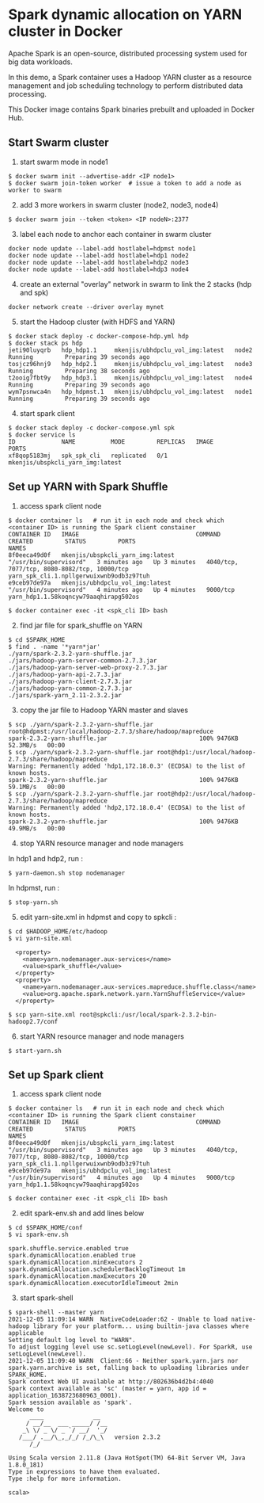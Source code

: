 # Spark dynamic allocation on YARN cluster in Docker

Apache Spark is an open-source, distributed processing system used for big data workloads.

In this demo, a Spark container uses a Hadoop YARN cluster as a resource management and job scheduling technology to perform distributed data processing.

This Docker image contains Spark binaries prebuilt and uploaded in Docker Hub.

## Start Swarm cluster

1. start swarm mode in node1
```shell
$ docker swarm init --advertise-addr <IP node1>
$ docker swarm join-token worker  # issue a token to add a node as worker to swarm
```

2. add 3 more workers in swarm cluster (node2, node3, node4)
```shell
$ docker swarm join --token <token> <IP nodeN>:2377
```

3. label each node to anchor each container in swarm cluster
```shell
docker node update --label-add hostlabel=hdpmst node1
docker node update --label-add hostlabel=hdp1 node2
docker node update --label-add hostlabel=hdp2 node3
docker node update --label-add hostlabel=hdp3 node4
```

4. create an external "overlay" network in swarm to link the 2 stacks (hdp and spk)
```shell
docker network create --driver overlay mynet
```

5. start the Hadoop cluster (with HDFS and YARN)
```shell
$ docker stack deploy -c docker-compose-hdp.yml hdp
$ docker stack ps hdp
jeti90luyqrb   hdp_hdp1.1     mkenjis/ubhdpclu_vol_img:latest   node2     Running         Preparing 39 seconds ago             
tosjcz96hnj9   hdp_hdp2.1     mkenjis/ubhdpclu_vol_img:latest   node3     Running         Preparing 38 seconds ago             
t2ooig7fbt9y   hdp_hdp3.1     mkenjis/ubhdpclu_vol_img:latest   node4     Running         Preparing 39 seconds ago             
wym7psnwca4n   hdp_hdpmst.1   mkenjis/ubhdpclu_vol_img:latest   node1     Running         Preparing 39 seconds ago
```

4. start spark client
```shell
$ docker stack deploy -c docker-compose.yml spk
$ docker service ls
ID             NAME          MODE         REPLICAS   IMAGE                                 PORTS
xf8qop5183mj   spk_spk_cli   replicated   0/1        mkenjis/ubspkcli_yarn_img:latest
```

## Set up YARN with Spark Shuffle

1. access spark client node
```shell
$ docker container ls   # run it in each node and check which <container ID> is running the Spark client constainer
CONTAINER ID   IMAGE                                 COMMAND                  CREATED         STATUS         PORTS                                          NAMES
8f0eeca49d0f   mkenjis/ubspkcli_yarn_img:latest   "/usr/bin/supervisord"   3 minutes ago   Up 3 minutes   4040/tcp, 7077/tcp, 8080-8082/tcp, 10000/tcp   yarn_spk_cli.1.npllgerwuixwnb9odb3z97tuh
e9ceb97de97a   mkenjis/ubhdpclu_vol_img:latest           "/usr/bin/supervisord"   4 minutes ago   Up 4 minutes   9000/tcp                                       yarn_hdp1.1.58koqncyw79aaqhirapg502os

$ docker container exec -it <spk_cli ID> bash
```

2. find jar file for spark_shuffle on YARN
```shell
$ cd $SPARK_HOME
$ find . -name '*yarn*jar'
./yarn/spark-2.3.2-yarn-shuffle.jar
./jars/hadoop-yarn-server-common-2.7.3.jar
./jars/hadoop-yarn-server-web-proxy-2.7.3.jar
./jars/hadoop-yarn-api-2.7.3.jar
./jars/hadoop-yarn-client-2.7.3.jar
./jars/hadoop-yarn-common-2.7.3.jar
./jars/spark-yarn_2.11-2.3.2.jar
```

3. copy the jar file to Hadoop YARN master and slaves
```shell
$ scp ./yarn/spark-2.3.2-yarn-shuffle.jar root@hdpmst:/usr/local/hadoop-2.7.3/share/hadoop/mapreduce
spark-2.3.2-yarn-shuffle.jar                          100% 9476KB  52.3MB/s   00:00
$ scp ./yarn/spark-2.3.2-yarn-shuffle.jar root@hdp1:/usr/local/hadoop-2.7.3/share/hadoop/mapreduce
Warning: Permanently added 'hdp1,172.18.0.3' (ECDSA) to the list of known hosts.
spark-2.3.2-yarn-shuffle.jar                          100% 9476KB  59.1MB/s   00:00
$ scp ./yarn/spark-2.3.2-yarn-shuffle.jar root@hdp2:/usr/local/hadoop-2.7.3/share/hadoop/mapreduce
Warning: Permanently added 'hdp2,172.18.0.4' (ECDSA) to the list of known hosts.
spark-2.3.2-yarn-shuffle.jar                          100% 9476KB  49.9MB/s   00:00
```

4. stop YARN resource manager and node managers

In hdp1 and hdp2, run :
```shell
$ yarn-daemon.sh stop nodemanager
```

In hdpmst, run :
```shell
$ stop-yarn.sh
```

5. edit yarn-site.xml in hdpmst and copy to spkcli :
```shell
$ cd $HADOOP_HOME/etc/hadoop
$ vi yarn-site.xml

  <property>
    <name>yarn.nodemanager.aux-services</name>
    <value>spark_shuffle</value>
  </property>
  <property>
    <name>yarn.nodemanager.aux-services.mapreduce.shuffle.class</name>
    <value>org.apache.spark.network.yarn.YarnShuffleService</value>
  </property>

$ scp yarn-site.xml root@spkcli:/usr/local/spark-2.3.2-bin-hadoop2.7/conf
```

6. start YARN resource manager and node managers
```shell
$ start-yarn.sh
```

## Set up Spark client

1. access spark client node
```shell
$ docker container ls   # run it in each node and check which <container ID> is running the Spark client constainer
CONTAINER ID   IMAGE                                 COMMAND                  CREATED         STATUS         PORTS                                          NAMES
8f0eeca49d0f   mkenjis/ubspkcli_yarn_img:latest   "/usr/bin/supervisord"   3 minutes ago   Up 3 minutes   4040/tcp, 7077/tcp, 8080-8082/tcp, 10000/tcp   yarn_spk_cli.1.npllgerwuixwnb9odb3z97tuh
e9ceb97de97a   mkenjis/ubhdpclu_vol_img:latest           "/usr/bin/supervisord"   4 minutes ago   Up 4 minutes   9000/tcp                                       yarn_hdp1.1.58koqncyw79aaqhirapg502os

$ docker container exec -it <spk_cli ID> bash
```

2. edit spark-env.sh and add lines below
```shell
$ cd $SPARK_HOME/conf
$ vi spark-env.sh

spark.shuffle.service.enabled true
spark.dynamicAllocation.enabled true
spark.dynamicAllocation.minExecutors 2
spark.dynamicAllocation.schedulerBacklogTimeout 1m
spark.dynamicAllocation.maxExecutors 20
spark.dynamicAllocation.executorIdleTimeout 2min

```

3. start spark-shell
```shell
$ spark-shell --master yarn
2021-12-05 11:09:14 WARN  NativeCodeLoader:62 - Unable to load native-hadoop library for your platform... using builtin-java classes where applicable
Setting default log level to "WARN".
To adjust logging level use sc.setLogLevel(newLevel). For SparkR, use setLogLevel(newLevel).
2021-12-05 11:09:40 WARN  Client:66 - Neither spark.yarn.jars nor spark.yarn.archive is set, falling back to uploading libraries under SPARK_HOME.
Spark context Web UI available at http://802636b4d2b4:4040
Spark context available as 'sc' (master = yarn, app id = application_1638723680963_0001).
Spark session available as 'spark'.
Welcome to
      ____              __
     / __/__  ___ _____/ /__
    _\ \/ _ \/ _ `/ __/  '_/
   /___/ .__/\_,_/_/ /_/\_\   version 2.3.2
      /_/
         
Using Scala version 2.11.8 (Java HotSpot(TM) 64-Bit Server VM, Java 1.8.0_181)
Type in expressions to have them evaluated.
Type :help for more information.

scala> 
```


